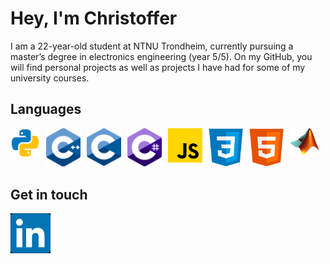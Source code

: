 <h1>Hey, I'm Christoffer</h1>

I am a 22-year-old student at NTNU Trondheim, currently pursuing a master’s degree in electronics engineering (year 5/5). On my GitHub, you will find personal projects as well as projects I have had for some of my university courses.


<h2>Languages</h2>
<div style="display: inline-block; display: flex;">
<div style="display: inline-block; margin-right: 10px;"><img src="images/py.png" alt="Python" width="64px"></div>
<div style="display: inline-block; margin-right: 10px;"><img src="images/cpp.png" alt="C++" width="64px" style="padding-right: 10px;"></div>
<div style="display: inline-block; margin-right: 10px;"><img src="images/c.png" alt="C" width="64px" style="padding-right: 10px;"></div>
<div style="display: inline-block; margin-right: 10px;"><img src="images/C_sharp.png" alt="C_SHARP" width="64px" style="padding-right: 10px;"></div>
<div style="display: inline-block; margin-right: 10px;"><img src="images/JS.png" alt="JavsScript" width="64px" style="padding-right: 10px;"></div>
<div style="display: inline-block; margin-right: 10px;"><img src="images/css.png" alt="CSS" width="64px" style="padding-right: 10px;"></div>
<div style="display: inline-block; margin-right: 10px;"><img src="images/html.png" alt="HTML" width="64px" style="padding-right: 10px;"></div>
<div style="display: inline-block; margin-right: 10px;"><img src="images/MATLAB.png" alt="MATLAB" width="64px"></div>
</div>

<h2>Get in touch</h2>
<a href="https://www.linkedin.com/in/christoffer-b-skiaker/"><img  src="images/LinkedIn_black.png" alt="LinkedIn" width="64px" style="position:absolute;"></a>


<!---
I like web development, 

- 👀 I’m interested in ...
- 🌱 I’m currently learning ...
- 💞️ I’m looking to collaborate on ...
- 📫 How to reach me ...
--->



<!---
chrisskiberg/chrisskiberg is a ✨ special ✨ repository because its `README.md` (this file) appears on your GitHub profile.
You can click the Preview link to take a look at your changes.
--->
